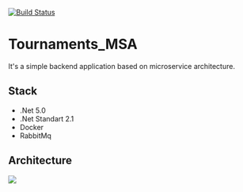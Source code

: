 [![Build Status](https://dev.azure.com/boryapictures0160/boryapictures/_apis/build/status/blindlobstar.Tournaments_MSA?branchName=master)](https://dev.azure.com/boryapictures0160/boryapictures/_build/latest?definitionId=2&branchName=master)
# Tournaments_MSA
It's a simple backend application based on microservice architecture.

## Stack
* .Net 5.0
* .Net Standart 2.1
* Docker
* RabbitMq

## Architecture
![](https://i.ibb.co/C5WwHXD/image.png)
